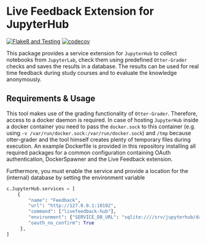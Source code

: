 # Live Feedback Extension for JupyterHub

[![Flake8 and Testing](https://github.com/fritterhoff/livefeedback-hub/actions/workflows/lint-and-test.yml/badge.svg)](https://github.com/fritterhoff/livefeedback-hub/actions/workflows/lint-and-test.yml)
[![codecov](https://codecov.io/gh/fritterhoff/livefeedback-hub/branch/main/graph/badge.svg?token=0Z8YPSJF5R)](https://codecov.io/gh/fritterhoff/livefeedback-hub)

This package provides a service extension for `JupyterHub` to collect notebooks from `JupyterLab`, check them using predefined `Otter-Grader` checks and saves the results in a database. The results can be used for real time feedback during study courses and to evaluate the knowledge anonymously.

## Requirements & Usage

This tool makes use of the grading functionality of `Otter-Grader`. Therefore, access to a docker daemon is required. In case of hosting `JupyterHub` inside a docker container you need to pass the `docker.sock` to this container (e.g. using `-v /var/run/docker.sock:/var/run/docker.sock`) and `/tmp` because otter-grader and the tool himself creates plenty of temporary files during execution. An example Dockerfile is provided in this repository installing all required packages for a common configuration containing OAuth authentication, DockerSpawner and the Live Feedback extension.

Furthermore, you must enable the service and provide a location for the (internal) database by setting the environment variable

```python
c.JupyterHub.services = [
    {
        "name": "Feedback",
        "url": "http://127.0.0.1:10102",
        "command": ["livefeedback-hub"],
        "environment": {"SERVICE_DB_URL": "sqlite:////srv/jupyterhub/data.db", "PYTHONUNBUFFERED": "1"},
        "oauth_no_confirm": True
     },
]
```

